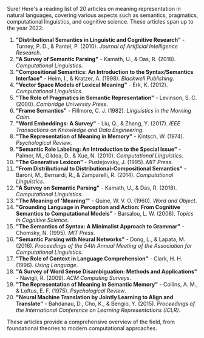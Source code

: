 Sure! Here's a reading list of 20 articles on meaning representation in natural languages, covering various aspects such as semantics, pragmatics, computational linguistics, and cognitive science. These articles span up to the year 2022:

1. **"Distributional Semantics in Linguistic and Cognitive Research"** - Turney, P. D., & Pantel, P. (2010). *Journal of Artificial Intelligence Research*.
2. **"A Survey of Semantic Parsing"** - Kamath, U., & Das, R. (2018). *Computational Linguistics*.
3. **"Compositional Semantics: An Introduction to the Syntax/Semantics Interface"** - Heim, I., & Kratzer, A. (1998). *Blackwell Publishing*.
4. **"Vector Space Models of Lexical Meaning"** - Erk, K. (2012). *Computational Linguistics*.
5. **"The Role of Pragmatics in Semantic Representation"** - Levinson, S. C. (2000). *Cambridge University Press*.
6. **"Frame Semantics"** - Fillmore, C. J. (1982). *Linguistics in the Morning Calm*.
7. **"Word Embeddings: A Survey"** - Liu, Q., & Zhang, Y. (2017). *IEEE Transactions on Knowledge and Data Engineering*.
8. **"The Representation of Meaning in Memory"** - Kintsch, W. (1974). *Psychological Review*.
9. **"Semantic Role Labeling: An Introduction to the Special Issue"** - Palmer, M., Gildea, D., & Xue, N. (2010). *Computational Linguistics*.
10. **"The Generative Lexicon"** - Pustejovsky, J. (1995). *MIT Press*.
11. **"From Distributional to Distributional-Compositional Semantics"** - Baroni, M., Bernardi, R., & Zamparelli, R. (2014). *Computational Linguistics*.
12. **"A Survey on Semantic Parsing"** - Kamath, U., & Das, R. (2018). *Computational Linguistics*.
13. **"The Meaning of 'Meaning'"** - Quine, W. V. O. (1960). *Word and Object*.
14. **"Grounding Language in Perception and Action: From Cognitive Semantics to Computational Models"** - Barsalou, L. W. (2008). *Topics in Cognitive Science*.
15. **"The Semantics of Syntax: A Minimalist Approach to Grammar"** - Chomsky, N. (1995). *MIT Press*.
16. **"Semantic Parsing with Neural Networks"** - Dong, L., & Lapata, M. (2016). *Proceedings of the 54th Annual Meeting of the Association for Computational Linguistics*.
17. **"The Role of Context in Language Comprehension"** - Clark, H. H. (1996). *Using Language*.
18. **"A Survey of Word Sense Disambiguation: Methods and Applications"** - Navigli, R. (2009). *ACM Computing Surveys*.
19. **"The Representation of Meaning in Semantic Memory"** - Collins, A. M., & Loftus, E. F. (1975). *Psychological Review*.
20. **"Neural Machine Translation by Jointly Learning to Align and Translate"** - Bahdanau, D., Cho, K., & Bengio, Y. (2015). *Proceedings of the International Conference on Learning Representations (ICLR)*.

These articles provide a comprehensive overview of the field, from foundational theories to modern computational approaches.